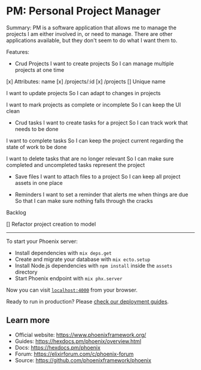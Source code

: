 # PM: Personal Project Manager

Summary: PM is a software application that allows me to manage the projects I am either involved in, or need to manage. There are other applications available, but they don't seem to do what I want them to.


Features:

* Crud Projects
I want to create projects
So I can manage multiple projects at one time

[x] Attributes: name
[x] /projects/:id
[x] /projects
[] Unique name

I want to update projects
So I can adapt to changes in projects

I want to mark projects as complete or incomplete
So I can keep the UI clean


* Crud tasks
I want to create tasks for a project
So I can track work that needs to be done

I want to complete tasks
So I can keep the project current regarding the state of work to be done

I want to delete tasks that are no longer relevant
So I can make sure completed and uncompleted tasks represent the project


* Save files
I want to attach files to a project
So I can keep all project assets in one place


* Reminders
I want to set a reminder that alerts me when things are due
So that I can make sure nothing falls through the cracks


Backlog

[] Refactor project creation to model



---

To start your Phoenix server:

  * Install dependencies with `mix deps.get`
  * Create and migrate your database with `mix ecto.setup`
  * Install Node.js dependencies with `npm install` inside the `assets` directory
  * Start Phoenix endpoint with `mix phx.server`

Now you can visit [`localhost:4000`](http://localhost:4000) from your browser.

Ready to run in production? Please [check our deployment guides](https://hexdocs.pm/phoenix/deployment.html).

## Learn more

  * Official website: https://www.phoenixframework.org/
  * Guides: https://hexdocs.pm/phoenix/overview.html
  * Docs: https://hexdocs.pm/phoenix
  * Forum: https://elixirforum.com/c/phoenix-forum
  * Source: https://github.com/phoenixframework/phoenix
